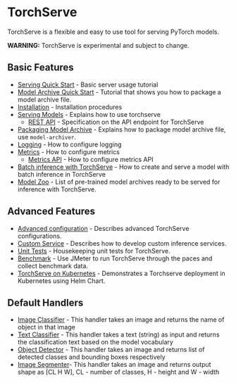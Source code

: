 # TorchServe

TorchServe is a flexible and easy to use tool for serving PyTorch models.

**WARNING:** TorchServe is experimental and subject to change.


## Basic Features

* [Serving Quick Start](https://github.com/pytorch/serve/blob/master/README.md#serve-a-model) - Basic server usage tutorial
* [Model Archive Quick Start](https://github.com/pytorch/serve/tree/master/model-archiver#creating-a-model-archive) - Tutorial that shows you how to package a model archive file.
* [Installation](https://github.com/pytorch/serve/blob/master/README.md#install-torchserve) - Installation procedures
* [Serving Models](server.md) - Explains how to use torchserve
   * [REST API](rest_api.md) - Specification on the API endpoint for TorchServe
* [Packaging Model Archive](https://github.com/pytorch/serve/tree/master/model-archiver#torch-model-archiver-for-torchserve) - Explains how to package model archive file, use `model-archiver`.
* [Logging](logging.md) - How to configure logging
* [Metrics](metrics.md) - How to configure metrics
   * [Metrics API](metrics_api.md) - How to configure metrics API
* [Batch inference with TorchServe](batch_inference_with_ts.md) - How to create and serve a model with batch inference in TorchServe
* [Model Zoo](model_zoo.md) - List of pre-trained model archives ready to be served for inference with TorchServe.

## Advanced Features

* [Advanced configuration](configuration.md) - Describes advanced TorchServe configurations.
* [Custom Service](custom_service.md) - Describes how to develop custom inference services.
* [Unit Tests](https://github.com/pytorch/serve/tree/master/ts/tests#testing-torchserve) - Housekeeping unit tests for TorchServe.
* [Benchmark](https://github.com/pytorch/serve/tree/master/benchmarks#torchserve-model-server-benchmarking) - Use JMeter to run TorchServe through the paces and collect benchmark data.
* [TorchServe on Kubernetes](https://github.com/pytorch/serve/blob/master/kubernetes/README.md#torchserve-on-kubernetes) -  Demonstrates a Torchserve deployment in Kubernetes using Helm Chart.

## Default Handlers

* [Image Classifier](https://github.com/pytorch/serve/blob/master/ts/torch_handler/image_classifier.py) - This handler takes an image and returns the name of object in that image
* [Text Classifier](https://github.com/pytorch/serve/blob/master/ts/torch_handler/text_classifier.py) - This handler takes a text (string) as input and returns the classification text based on the model vocabulary
* [Object Detector](https://github.com/pytorch/serve/blob/master/ts/torch_handler/object_detector.py) - This handler takes an image and returns list of detected classes and bounding boxes respectively
* [Image Segmenter](https://github.com/pytorch/serve/blob/master/ts/torch_handler/image_segmenter.py)- This handler takes an image and returns output shape as [CL H W], CL - number of classes, H - height and W - width
